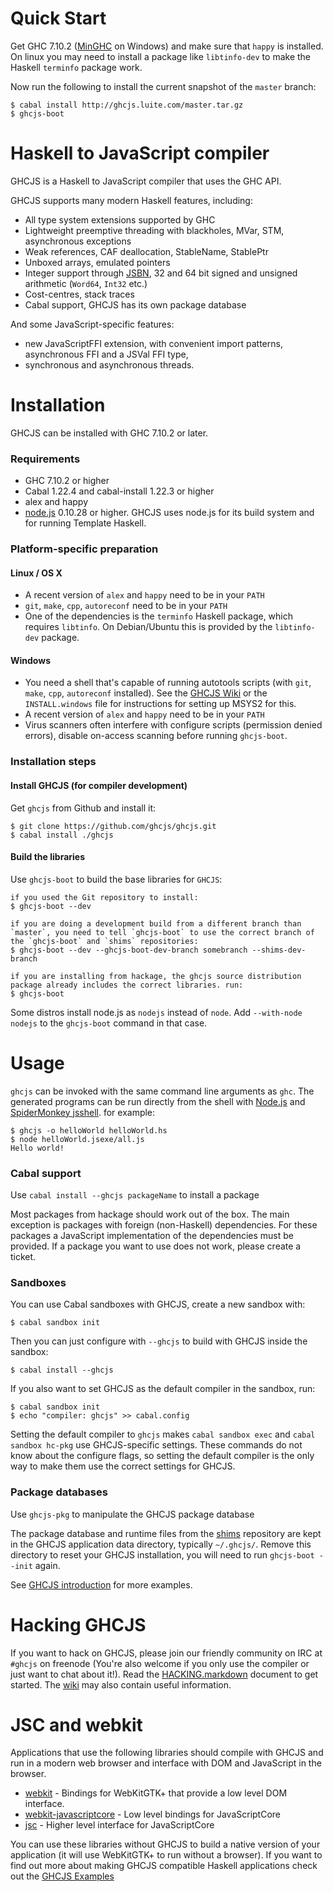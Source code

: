 Quick Start
===========

Get GHC 7.10.2 ([MinGHC](https://www.haskell.org/downloads/windows) on Windows) and make sure that `happy` is installed. On linux you may need to install a package like `libtinfo-dev` to make the Haskell `terminfo` package work.

Now run the following to install the current snapshot of the `master` branch:
```
$ cabal install http://ghcjs.luite.com/master.tar.gz
$ ghcjs-boot
```


Haskell to JavaScript compiler
==============================

GHCJS is a Haskell to JavaScript compiler that uses the GHC API.

GHCJS supports many modern Haskell features, including:

 * All type system extensions supported by GHC
 * Lightweight preemptive threading with blackholes, MVar, STM, asynchronous exceptions
 * Weak references, CAF deallocation, StableName, StablePtr
 * Unboxed arrays, emulated pointers
 * Integer support through [JSBN](http://www-cs-students.stanford.edu/~tjw/jsbn/), 32 and 64 bit signed and unsigned arithmetic (`Word64`, `Int32` etc.)
 * Cost-centres, stack traces
 * Cabal support, GHCJS has its own package database

And some JavaScript-specific features:

 * new JavaScriptFFI extension, with convenient import patterns, asynchronous FFI and a JSVal FFI type,
 * synchronous and asynchronous threads.

Installation
============

GHCJS can be installed with GHC 7.10.2 or later.

### Requirements

 - GHC 7.10.2 or higher
 - Cabal 1.22.4 and cabal-install 1.22.3 or higher
 - alex and happy
 - [node.js](http://nodejs.org) 0.10.28 or higher. GHCJS uses node.js for its build system and for running Template Haskell.

### Platform-specific preparation

#### Linux / OS X

 * A recent version of `alex` and `happy` need to be in your `PATH`
 * `git`, `make`, `cpp`, `autoreconf` need to be in your `PATH`
 * One of the dependencies is the `terminfo` Haskell package, which requires `libtinfo`. On
   Debian/Ubuntu this is provided by the `libtinfo-dev` package.

#### Windows

 * You need a shell that's capable of running autotools scripts (with `git`, `make`, `cpp`, `autoreconf` installed). See the [GHCJS Wiki](https://github.com/ghcjs/ghcjs/wiki/Preparing-the-Windows-build-environment) or the `INSTALL.windows` file for instructions for setting up MSYS2 for this.
 * A recent version of `alex` and `happy` need to be in your `PATH`
 * Virus scanners often interfere with configure scripts (permission denied errors),
   disable on-access scanning before running `ghcjs-boot`.

### Installation steps

#### Install GHCJS (for compiler development)

Get `ghcjs` from Github and install it:

    $ git clone https://github.com/ghcjs/ghcjs.git
    $ cabal install ./ghcjs

#### Build the libraries

Use `ghcjs-boot` to build the base libraries for `GHCJS`:

    if you used the Git repository to install:
    $ ghcjs-boot --dev

    if you are doing a development build from a different branch than `master`, you need to tell `ghcjs-boot` to use the correct branch of the `ghcjs-boot` and `shims` repositories:
    $ ghcjs-boot --dev --ghcjs-boot-dev-branch somebranch --shims-dev-branch

    if you are installing from hackage, the ghcjs source distribution package already includes the correct libraries. run:
    $ ghcjs-boot

Some distros install node.js as `nodejs` instead of `node`. Add `--with-node nodejs` to the `ghcjs-boot` command in that case.

Usage
=====

`ghcjs` can be invoked with the same command line arguments as `ghc`. The generated programs can be run directly from
the shell with [Node.js](http://nodejs.org/) and [SpiderMonkey jsshell](http://download.cdn.mozilla.net/pub/firefox/nightly/latest-mozilla-central/).
for example:

    $ ghcjs -o helloWorld helloWorld.hs
    $ node helloWorld.jsexe/all.js
    Hello world!

### Cabal support

Use `cabal install --ghcjs packageName` to install a package

Most packages from hackage should work out of the box. The main exception is packages with foreign (non-Haskell) dependencies.
For these packages a JavaScript implementation of the dependencies must be provided. If a package you want to use does
not work, please create a ticket.

### Sandboxes

You can use Cabal sandboxes with GHCJS, create a new sandbox with:

    $ cabal sandbox init

Then you can just configure with `--ghcjs` to build with GHCJS inside the sandbox:

    $ cabal install --ghcjs

If you also want to set GHCJS as the default compiler in the sandbox, run:

    $ cabal sandbox init
    $ echo "compiler: ghcjs" >> cabal.config

Setting the default compiler to `ghcjs` makes `cabal sandbox exec` and `cabal sandbox hc-pkg` use
GHCJS-specific settings. These commands do not know about the configure flags, so setting the default
compiler is the only way to make them use the correct settings for GHCJS.

### Package databases

Use `ghcjs-pkg` to manipulate the GHCJS package database

The package database and runtime files from the [shims](https://github.com/ghcjs/shims.git) repository are kept in the
GHCJS application data directory, typically `~/.ghcjs/`. Remove this directory to reset your GHCJS installation, you
will need to run `ghcjs-boot --init` again.

See [GHCJS introduction](http://weblog.luite.com/wordpress/?p=14) for more examples.

Hacking GHCJS
=============

If you want to hack on GHCJS, please join our friendly community on IRC at `#ghcjs` on freenode (You're also
welcome if you only use the compiler or just want to chat about it!). Read the [HACKING.markdown](HACKING.markdown) document
to get started. The [wiki](https://github.com/ghcjs/ghcjs/wiki) may also contain useful information.

JSC and webkit
==============

Applications that use the following libraries should compile with GHCJS
and run in a modern web browser and interface with DOM and JavaScript
in the browser.
 * [webkit](https://patch-tag.com/r/hamish/webkit) - Bindings for WebKitGTK+ that provide a low level DOM interface.
 * [webkit-javascriptcore](https://github.com/gtk2hs/webkit-javascriptcore) - Low level bindings for JavaScriptCore
 * [jsc](https://github.com/ghcjs/jsaddle) - Higher level interface for JavaScriptCore

You can use these libraries without GHCJS to build a native version of
your application (it will use WebKitGTK+ to run without a browser).
If you want to find out more about making GHCJS compatible Haskell
applications check out the [GHCJS Examples](https://github.com/ghcjs/ghcjs-examples/)

